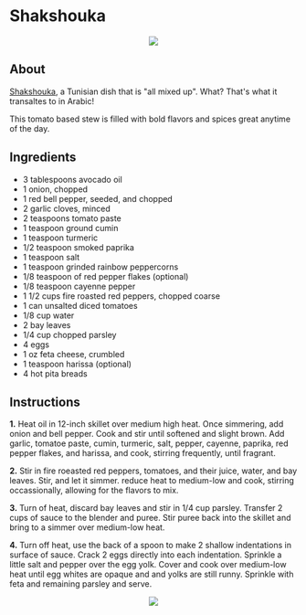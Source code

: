 # Shakshouka
<center><a href="https://ibb.co/yVyj4Ms"><img src="https://i.imgur.com/71tHQoC.jpg" border="0"></a></center>

## About
[Shakshouka](https://en.wikipedia.org/wiki/Shakshouka), a Tunisian dish that is "all mixed up". What? That's what it transaltes to in Arabic! 

This tomato based stew is filled with bold flavors and spices great anytime of the day.

## Ingredients
- 3 tablespoons avocado oil
- 1 onion, chopped
- 1 red bell pepper, seeded, and chopped
- 2 garlic cloves, minced
- 2 teaspoons tomato paste
- 1 teaspoon ground cumin
- 1 teaspoon turmeric
- 1/2 teaspoon smoked paprika
- 1 teaspoon salt
- 1 teaspoon grinded rainbow peppercorns
- 1/8 teaspoon of red pepper flakes (optional)
- 1/8 teaspoon cayenne pepper
- 1 1/2 cups fire roasted red peppers, chopped coarse
- 1 can unsalted diced tomatoes
- 1/8 cup water
- 2 bay leaves
- 1/4 cup chopped parsley
- 4 eggs
- 1 oz feta cheese, crumbled
- 1 teaspoon harissa (optional)
- 4 hot pita breads

## Instructions

**1.** Heat oil in 12-inch skillet over medium high heat. Once simmering, add onion and bell pepper. Cook and stir until softened and slight brown. Add garlic, tomatoe paste, cumin, turmeric, salt, pepper, cayenne, paprika, red pepper flakes, and harissa, and cook, stirring frequently, until fragrant.

**2.** Stir in fire roeasted red peppers, tomatoes, and their juice, water, and bay leaves. Stir, and let it simmer. reduce heat to medium-low and cook, stirring occassionally, allowing for the flavors to mix.

**3.** Turn of heat, discard bay leaves and stir in 1/4 cup parsley. Transfer 2 cups of sauce to the blender and puree. Stir puree back into the skillet and bring to a simmer over medium-low heat.

**4.** Turn off heat, use the back of a spoon to make 2 shallow indentations in surface of sauce. Crack 2 eggs directly into each indentation. Sprinkle a little salt and pepper over the egg yolk. Cover and cook over medium-low heat until egg whites are opaque and and yolks are still runny. Sprinkle with feta and remaining parsley and serve.

<center><a href="https://ibb.co/yVyj4Ms"><img src="https://i.imgur.com/as3nl0m.jpg" border="0"></a></center>
